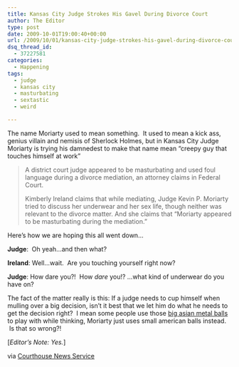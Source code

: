 ```yaml
---
title: Kansas City Judge Strokes His Gavel During Divorce Court
author: The Editor
type: post
date: 2009-10-01T19:00:40+00:00
url: /2009/10/01/kansas-city-judge-strokes-his-gavel-during-divorce-court/
dsq_thread_id:
  - 37227581
categories:
  - Happening
tags:
  - judge
  - kansas city
  - masturbating
  - sextastic
  - weird

---
```

The name Moriarty used to mean something.  It used to mean a kick ass, genius villain and nemisis of Sherlock Holmes, but in Kansas City Judge Moriarty is trying his damnedest to make that name mean &#8220;creepy guy that touches himself at work&#8221;

> A district court judge appeared to be masturbating and used foul language during a divorce mediation, an attorney claims in Federal Court.
> 
> Kimberly Ireland claims that while mediating, Judge Kevin P. Moriarty tried to discuss her underwear and her sex life, though neither was relevant to the divorce matter. And she claims that &#8220;Moriarty appeared to be masturbating during the mediation.&#8221;

<p style="text-align: left;">
  Here&#8217;s how we are hoping this all went down&#8230;
</p>

<p style="text-align: left;">
  <strong>Judge</strong>:  Oh yeah&#8230;and then what?
</p>

<p style="text-align: left;">
  <strong>Ireland</strong>: Well&#8230;wait.  Are you touching yourself right now?
</p>

<p style="text-align: left;">
  <strong>Judge</strong>: How dare you?!  How <em>dare</em> you!? &#8230;what kind of underwear do you have on?
</p>

<p style="text-align: left;">
  The fact of the matter really is this: If a judge needs to cup himself when mulling over a big decision, isn&#8217;t it best that we let him do what he needs to get the decision right?  I mean some people use those <a href="http://www.amazon.com/Great-Good-40th-50th-Birthday/dp/B0028OB460/ref=sr_1_2?ie=UTF8&s=jewelry&qid=1254375407&sr=8-2">big asian metal balls</a> to play with while thinking, Moriarty just uses small american balls instead.  Is that so wrong?!
</p>

<p style="text-align: left;">
  [<em>Editor&#8217;s Note: Yes.</em>]
</p>

<p style="text-align: left;">
  via <a href="http://www.courthousenews.com/2009/09/29/Lawyer_Says_Judge_Masturbated_at_Hearing_Carried_Out_Vendetta_When_She_Complained.htm">Courthouse News Service</a>
</p>